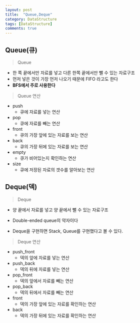```yaml
---
layout: post
title:  "Queue,Deque"
category: DataStructure
tags: [DataStructure]
comments: true
---
```








## Queue(큐)



> Queue

- 한 쪽 끝에서만 자료를 넣고 다른 한쪽 끝에서만 뺄 수 있는 자료구조
- 먼저 넣은 것이 가장 먼저 나오기 때문에 FIFO 라고도 한다
- **BFS에서 주로 사용한다**



> Queue 연산

- push
  - 큐에 자료를 넣는 연산
- pop
  - 큐에 자료를 빼는 연산
- front
  - 큐의 가장 앞에 있는 자료를 보는 연산
- back
  - 큐의 가장 뒤에 있는 자료를 보는 연산
- empty
  - 큐가 비어있는지 확인하는 연산
- size
  - 큐에 저장된 자료의 갯수를 알아보는 연산





## Deque(덱)



> Deque

- 양 끝에서 자료를 넣고 양 끝에서 뺄 수 있는 자료구조

- Double-ended queue의 약자이다

- Deque을 구현하면 Stack, Queue를 구현했다고 볼 수 있다.

  

>  Deque 연산

- push_front
  - 덱의 앞에 자료를 넣는 연산
- push_back
  - 덱의 뒤에 자료를 넣는 연산
- pop_front
  - 덱의 앞에서 자료를 빼는 연산
- pop_back
  - 덱의 뒤에서 자료를 빼는 연산
- front
  - 덱의 가장 앞에 있는 자료를 확인하는 연산
- back
  - 덱의 가장 뒤에 있는 자료를 확인하는 연산

